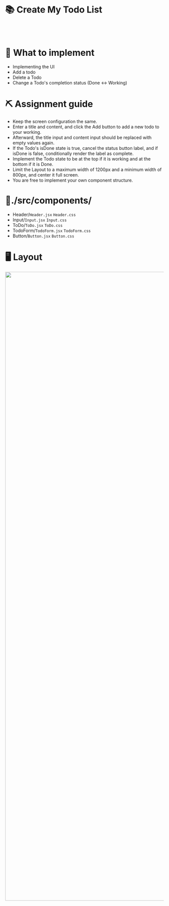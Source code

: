 # 📚 Create My Todo List
<br/>
<br/>

# 🚩 What to implement

- Implementing the UI
- Add a todo
- Delete a Todo
- Change a Todo's completion status (Done ↔ Working)

# ⛏ Assignment guide

- Keep the screen configuration the same.
- Enter a title and content, and click the Add button to add a new todo to your working.
- Afterward, the title input and content input should be replaced with empty values again.
- If the Todo's isDone state is true, cancel the status button label, and if isDone is false, conditionally render the label as complete.
- Implement the Todo state to be at the top if it is working and at the bottom if it is Done.
- Limit the Layout to a maximum width of 1200px and a minimum width of 800px, and center it full screen.
- You are free to implement your own component structure.

# 📁./src/components/

- Header/`Header.jsx` `Header.css`
- Input/`Input.jsx` `Input.css`
- ToDo/`ToDo.jsx` `ToDo.css`
- TodoForm/`TodoForm.jsx`  `TodoForm.css`
- Button/`Button.jsx` `Button.css`

# 🖥️ Layout

<img src="https://github.com/pigrok/todolist-pjt/assets/129926477/5274316b-cbd9-4679-990e-1fcd971bd8a5" width="2000"/>
